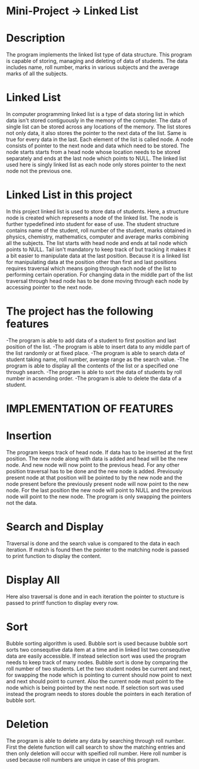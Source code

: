 # Mini-Project -> Linked List 

# Description
The program implements the linked list type of data structure. This program is capable of storing, managing and deleting of data of students. The data includes name, roll number, marks in various subjects and the average marks of all the subjects. 

# Linked List
In computer programming linked list is a type of data storing list in which data isn't stored contiguously in the memory of the computer. The data of single list can be stored across any locations of the memory. The list stores not only data, it also stores the pointer to the next data of the list. Same is true for every data in the last. Each element of the list is called node. A node consists of pointer to the next node and data which need to be stored. The node starts starts from a head node whose location needs to be stored separately and ends at the last node which points to NULL. The linked list used here is singly linked list as each node only stores pointer to the next node not the previous one.

# Linked List in this project
In this project linked list is used to store data of students. Here, a structure node is created which represents a node of the linked list. The node is further typedefined into student for ease of use. The student structure contains name of the student, roll number of the student, marks obtained in physics, chemistry, mathematics, computer and average marks combining all the subjects. The list starts with head node and ends at tail node which points to NULL. Tail isn't mandatory to keep track of but tracking it makes it a bit easier to manipulate data at the last position. Because it is a linked list for manipulating data at the position other than first and last positions requires traversal which means going through each node of the list to performing certain operation. For changing data in the middle part of the list traversal through head node has to be done moving through each node by accessing pointer to the next node.

# The project has the following features
-The program is able to add data of a student to first position and last position of the list.
-The program is able to insert data to any middle part of the list randomly or at fixed place.
-The program is able to search data of student taking name, roll number, average range as the search value.
-The program is able to display all the contents of the list or a specified one through search.
-The program is able to sort the data of students by roll number in acsending order.
-The program is able to delete the data of a student.

# IMPLEMENTATION OF FEATURES

# Insertion
The program keeps track of head node. If data has to be inserted at the first position. The new node along with data is added and head will be the new node. And new node will now point to the previous head. For any other position traversal has to be done and the new node is added. Previously present node at that position will be pointed to by the new node and the node present before the previously present node will now point to the new node. For the last position the new node will point to NULL and the previous node will point to the new node. The program is only swapping the pointers not the data.

# Search and Display 
Traversal is done and the search value is compared to the data in each iteration. If match is found then the pointer to the matching node is passed to print function to display the content. 

# Display All
Here also traversal is done and in each iteration the pointer to stucture is passed to printf function to display every row.

# Sort
Bubble sorting algorithm is used. Bubble sort is used because bubble sort sorts two consequtive data item at a time and in linked list two consequtive data are easily accessible. If instead selection sort was used the program needs to keep track of many nodes. Bubble sort is done by comparing the roll number of two students. Let the two student nodes be current and next, for swapping the node which is pointing to current should now point to next and next should point to current. Also the current node must point to the node which is being pointed by the next node. If selection sort was used instead the program needs to stores double the pointers in each iteration of bubble sort. 

# Deletion
The program is able to delete any data by searching through roll number. First the delete function will call search to show the matching entries and then only deletion will occur with speified roll number. Here roll number is used because roll numbers are unique in case of this program.

